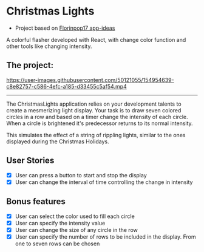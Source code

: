 # Christmas Lights
* Project based on [Florinpop17 app-ideas](https://github.com/florinpop17/app-ideas)

A colorful flasher developed with React, with change color function and other tools like changing intensity.

## The project:



https://user-images.githubusercontent.com/50121055/154954639-c8e82757-c586-4efc-a185-d33455c5af54.mp4


---

The ChristmasLights application relies on your development talents to create
a mesmerizing light display. Your task is to draw seven colored circles
in a row and based on a timer change the intensity of each circle. When
a circle is brightened it's predecessor returns to its normal intensity.

This simulates the effect of a string of rippling lights, similar to the ones
displayed during the Christmas Holidays.

## User Stories

-   [x] User can press a button to start and stop the display
-   [x] User can change the interval of time controlling the change in intensity

## Bonus features

-   [x] User can select the color used to fill each circle
-   [x] User can specify the intensity value
-   [x] User can change the size of any circle in the row
-   [x] User can specify the number of rows to be included in the display. From
        one to seven rows can be chosen
